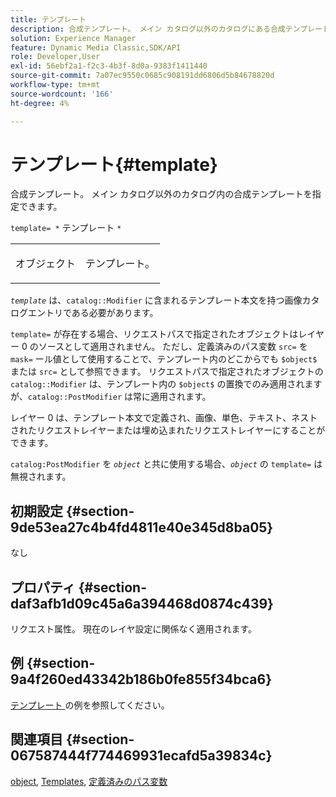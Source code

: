 ```yaml
---
title: テンプレート
description: 合成テンプレート。 メイン カタログ以外のカタログにある合成テンプレートを指定できます。
solution: Experience Manager
feature: Dynamic Media Classic,SDK/API
role: Developer,User
exl-id: 56ebf2a1-f2c3-4b3f-8d0a-9383f1411440
source-git-commit: 7a07ec9550c0685c908191dd6806d5b84678820d
workflow-type: tm+mt
source-wordcount: '166'
ht-degree: 4%

---
```


# テンプレート{#template}

合成テンプレート。 メイン カタログ以外のカタログ内の合成テンプレートを指定できます。

`template= *` テンプレート `*`

<table id="simpletable_DEC6F4EB460D453B8F272C98C9C8B7E5"> 
 <tr class="strow"> 
  <td class="stentry"> <p><span class="varname"> オブジェクト </span> </p> </td> 
  <td class="stentry"> <p>テンプレート。 </p></td> 
 </tr> 
</table>

*`template`* は、`catalog::Modifier` に含まれるテンプレート本文を持つ画像カタログエントリである必要があります。

`template=` が存在する場合、リクエストパスで指定されたオブジェクトはレイヤー 0 のソースとして適用されません。 ただし、定義済みのパス変数 `src=` を `mask=` ール値として使用することで、テンプレート内のどこからでも `$object$` または `src=` として参照できます。 リクエストパスで指定されたオブジェクトの `catalog::Modifier` は、テンプレート内の `$object$` の置換でのみ適用されますが、`catalog::PostModifier` は常に適用されます。

レイヤー 0 は、テンプレート本文で定義され、画像、単色、テキスト、ネストされたリクエストレイヤーまたは埋め込まれたリクエストレイヤーにすることができます。

`catalog:PostModifier` を *`object`* と共に使用する場合、*`object`* の `template=` は無視されます。

## 初期設定 {#section-9de53ea27c4b4fd4811e40e345d8ba05}

なし

## プロパティ {#section-daf3afb1d09c45a6a394468d0874c439}

リクエスト属性。 現在のレイヤ設定に関係なく適用されます。

## 例 {#section-9a4f260ed43342b186b0fe855f34bca6}

[ テンプレート ](../../../../../is-api/http-ref/image-serving-api-ref/c-http-protocol-reference/c-templates/c-templates.md#concept-3cd2d2adae0e41b2979b9640244d4d3e) の例を参照してください。

## 関連項目 {#section-067587444f774469931ecafd5a39834c}

[object](../../../../../is-api/http-ref/image-serving-api-ref/c-http-protocol-reference/c-data-types/r-object.md#reference-2591bd24548d462782c68d138ef795a0), [Templates](../../../../../is-api/http-ref/image-serving-api-ref/c-http-protocol-reference/c-templates/c-templates.md#concept-3cd2d2adae0e41b2979b9640244d4d3e), [ 定義済みのパス変数 ](../../../../../is-api/http-ref/image-serving-api-ref/c-http-protocol-reference/c-syntax-and-features/r-is-http-substitution-variables.md#reference-90dc01aba44940e4acdd0c6476e7aa5a)
